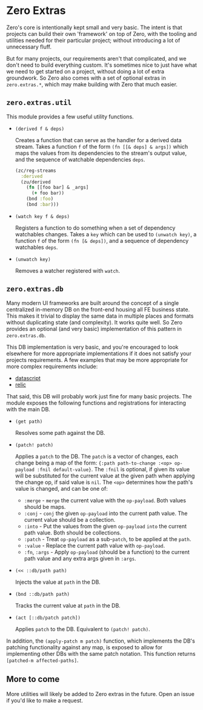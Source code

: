 # Zero Extras
Zero's core is intentionally kept small and very basic.  The intent is that projects
can build their own 'framework' on top of Zero, with the tooling and utilities needed
for their particular project; without introducing a lot of unnecessary fluff.

But for many projects, our requirements aren't that complicated, and we don't need to
build everything custom.  It's sometimes nice to just have what we need to get started
on a project, without doing a lot of extra groundwork. So Zero also comes with a set of
optional extras in `zero.extras.*`, which may make building with Zero that much easier.

## `zero.extras.util`
This module provides a few useful utility functions.

- `(derived f & deps)`

  Creates a function that can serve as the handler for a derived data stream.  Takes
  a function `f` of the form `(fn [[& deps] & args])` which maps the values from
  its dependencies to the stream's output value, and the sequence of watchable dependencies
  `deps`.

  ```clojure
  (zc/reg-streams
    :derived
    (zu/derived
      (fn [[foo bar] & _args]
        (+ foo bar))
      (bnd :foo)
      (bnd :bar)))
  ```

- `(watch key f & deps)`
  
  Registers a function to do something when a set of dependency watchables changes.  Takes
  a `key` which can be used to `(unwatch key)`, a function `f` of the form `(fn [& deps])`,
  and a sequence of dependency watchables `deps`.


- `(unwatch key)`
  
  Removes a watcher registered with `watch`.

## `zero.extras.db`
Many modern UI frameworks are built around the concept of a single centralized in-memory DB on the front-end
housing all FE business state.  This makes it trivial to display the same data in multiple places and formats
without duplicating state (and complexity).  It works quite well.  So Zero provides an optional (and very basic)
implementation of this pattern in `zero.extras.db`.

This DB implementation is very basic, and you're encouraged to look elsewhere for more appropriate implementations
if it does not satisfy your projects requirements.  A few examples that may be more appropriate for more complex
requirements include:

- [datascript](https://github.com/tonsky/datascript)
- [relic](https://github.com/wotbrew/relic)

That said, this DB will probably work just fine for many basic projects.  The module exposes the following
functions and registrations for interacting with the main DB.

- `(get path)`

  Resolves some path against the DB.


- `(patch! patch)`
  
  Applies a `patch` to the DB.  The `patch` is a vector of changes, each change being a map of the form:
  `{:path path-to-change :<op> op-payload :fnil default-value}`.  The `:fnil` is optional, if given its
  value will be substituted for the current value at the given path when applying the change op, if said
  value is `nil`.  The `<op>` determines how the path's value is changed, and can be one of:
  
  - `:merge` - `merge` the current value with the `op-payload`.  Both values should be maps.
  - `:conj` - `conj` the given `op-payload` into the current path value.  The current value should be a collection.
  - `:into` - Put the values from the given `op-payload` `into` the current path value.  Both should be collections.
  - `:patch` - Treat `op-payload` as a sub-`patch`, to be applied at the `path`.
  - `:value` - Replace the current path value with `op-payload`.
  - `:fn`, `:args` - Apply `op-payload` (should be a function) to the current path value and any extra args given 
     in `:args`.

- `(<< ::db/path path)`

  Injects the value at `path` in the DB.

- `(bnd ::db/path path)`

  Tracks the current value at `path` in the DB.

- `(act [::db/patch patch])`

  Applies `patch` to the DB.  Equivalent to `(patch! patch)`.

In addition, the `(apply-patch m patch)` function, which implements the DB's patching functionality against
any map, is exposed to allow for implementing other DBs with the same patch notation.  This function returns
`[patched-m affected-paths]`.

## More to come
More utilities will likely be added to Zero extras in the future.
Open an issue if you'd like to make a request.